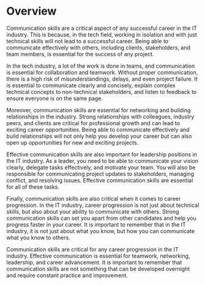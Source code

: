 # Overview

Communication skills are a critical aspect of any successful career in the IT industry. This is because, in the tech field, working in isolation and with just technical skills will not lead to a successful career. Being able to communicate effectively with others, including clients, stakeholders, and team members, is essential for the success of any project.

In the tech industry, a lot of the work is done in teams, and communication is essential for collaboration and teamwork. Without proper communication, there is a high risk of misunderstandings, delays, and even project failure. It is essential to communicate clearly and concisely, explain complex technical concepts to non-technical stakeholders, and listen to feedback to ensure everyone is on the same page.

Moreover, communication skills are essential for networking and building relationships in the industry. Strong relationships with colleagues, industry peers, and clients are critical for professional growth and can lead to exciting career opportunities. Being able to communicate effectively and build relationships will not only help you develop your career but can also open up opportunities for new and exciting projects.

Effective communication skills are also important for leadership positions in the IT industry. As a leader, you need to be able to communicate your vision clearly, delegate tasks effectively, and motivate your team. You will also be responsible for communicating project updates to stakeholders, managing conflict, and resolving issues. Effective communication skills are essential for all of these tasks.

Finally, communication skills are also critical when it comes to career progression. In the IT industry, career progression is not just about technical skills, but also about your ability to communicate with others. Strong communication skills can set you apart from other candidates and help you progress faster in your career. It is important to remember that in the IT industry, it is not just about what you know, but how you can communicate what you know to others.

Communication skills are critical for any career progression in the IT industry. Effective communication is essential for teamwork, networking, leadership, and career advancement. It is important to remember that communication skills are not something that can be developed overnight and require constant practice and improvement.
